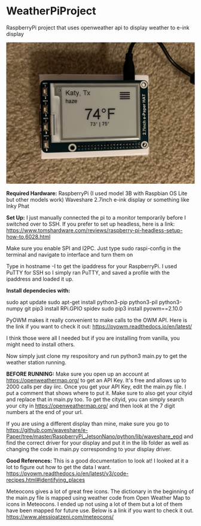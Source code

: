 # WeatherPiProject
RaspberryPi project that uses openweather api to display weather to e-ink display

![](IMG_0616.jpg)

**Required Hardware:**
RaspberryPi (I used model 3B with Raspbian OS Lite but other models work)
Waveshare 2.7inch e-ink display or something like Inky Phat

**Set Up:**
I just manually connected the pi to a monitor temporarily before I switched over to SSH.
If you prefer to set up headless, here is a link: https://www.tomshardware.com/reviews/raspberry-pi-headless-setup-how-to,6028.html

Make sure you enable SPI and I2PC. Just type sudo raspi-config in the terminal and navigate to interface and turn them on

Type in hostname -I to get the ipaddress for your RaspberryPi. I used PuTTY for SSH so I simply ran PuTTY, and saved a profile with the ipaddress and loaded it up.

**Install dependecies with:**

sudo apt update
sudo apt-get install python3-pip python3-pil python3-numpy git
pip3 install RPi.GPIO spidev
sudo pip3 install pyowm==2.10.0

PyOWM makes it really convenient to make calls to the OWM API. Here is the link if you want to check it out: https://pyowm.readthedocs.io/en/latest/

I think those were all I needed but if you are installing from vanilla, you might need to install others.

Now simply just clone my respository and run python3 main.py to get the weather station running.

**BEFORE RUNNING:**
Make sure you open up an account at https://openweathermap.org/ to get an API Key. It's free and allows up to 2000 calls per day iirc.
Once you get your API Key, edit the main.py file. I put a comment that shows where to put it.
Make sure to also get your cityid and replace that in main.py too. To get the cityid, you can simply search your city in https://openweathermap.org/ and then look at the 7 digit numbers at the end of your url.

If you are using a different display than mine, make sure you go to https://github.com/waveshare/e-Paper/tree/master/RaspberryPi_JetsonNano/python/lib/waveshare_epd
and find the correct driver for your display and put it in the lib folder as well as changing the code in main.py corresponding to your display driver.

**Good References:**
This is a good documentation to look at! I looked at it a lot to figure out how to get the data I want.
https://pyowm.readthedocs.io/en/latest/v3/code-recipes.html#identifying_places

Meteocons gives a lot of great free icons. The dictionary in the beginning of the main.py file is mapped using weather code from Open Weather Map to icons in Meteocons. I ended up not using a lot of them but a lot of them have been mapped for future use. Below is a link if you want to check it out.
https://www.alessioatzeni.com/meteocons/
